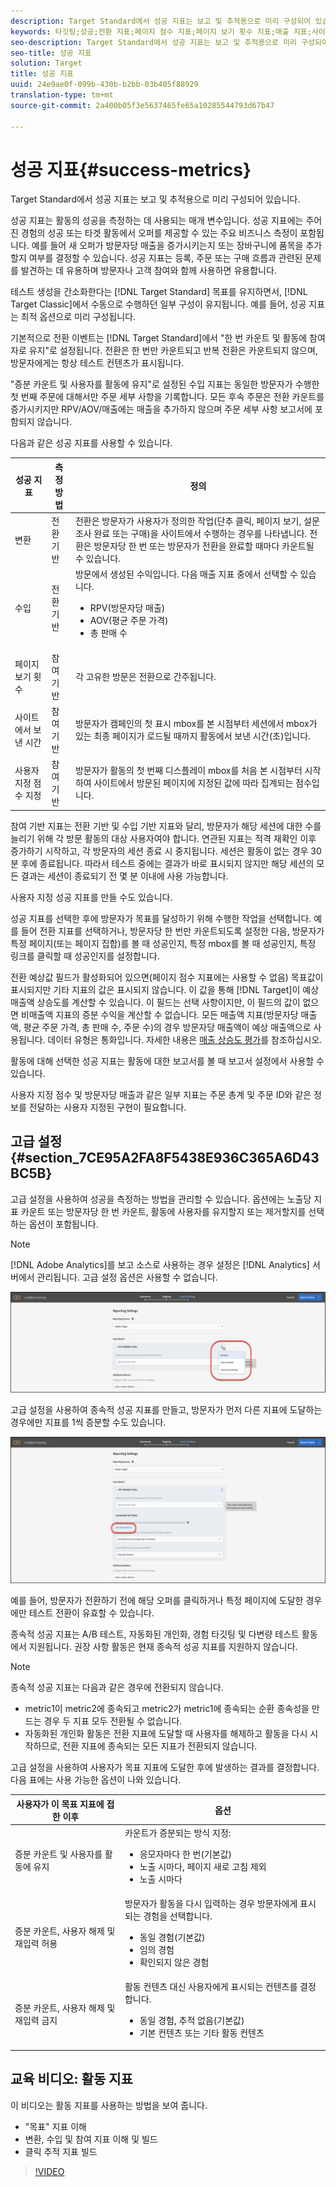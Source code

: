 ```yaml
---
description: Target Standard에서 성공 지표는 보고 및 추적용으로 미리 구성되어 있습니다.
keywords: 타깃팅;성공;전환 지표;페이지 점수 지표;페이지 보기 횟수 지표;매출 지표;사이트에서 보낸 시간 지표;사이트 측정 항목;예상값;고급 설정
seo-description: Target Standard에서 성공 지표는 보고 및 추적용으로 미리 구성되어 있습니다.
seo-title: 성공 지표
solution: Target
title: 성공 지표
uuid: 24e9ae0f-099b-430b-b2bb-03b405f88929
translation-type: tm+mt
source-git-commit: 2a400b05f3e5637465fe65a10285544793d67b47

---
```



# 성공 지표{#success-metrics}

Target Standard에서 성공 지표는 보고 및 추적용으로 미리 구성되어 있습니다.

성공 지표는 활동의 성공을 측정하는 데 사용되는 매개 변수입니다. 성공 지표에는 주어진 경험의 성공 또는 타겟 활동에서 오퍼를 제공할 수 있는 주요 비즈니스 측정이 포함됩니다. 예를 들어 새 오퍼가 방문자당 매출을 증가시키는지 또는 장바구니에 품목을 추가할지 여부를 결정할 수 있습니다. 성공 지표는 등록, 주문 또는 구매 흐름과 관련된 문제를 발견하는 데 유용하며 방문자나 고객 참여와 함께 사용하면 유용합니다.

테스트 생성을 간소화한다는 [!DNL Target Standard] 목표를 유지하면서, [!DNL Target Classic]에서 수동으로 수행하던 일부 구성이 유지됩니다. 예를 들어, 성공 지표는 최적 옵션으로 미리 구성됩니다.

기본적으로 전환 이벤트는 [!DNL Target Standard]에서 &quot;한 번 카운트 및 활동에 참여자로 유지&quot;로 설정됩니다. 전환은 한 번만 카운트되고 반복 전환은 카운트되지 않으며, 방문자에게는 항상 테스트 컨텐츠가 표시됩니다.

&quot;증분 카운트 및 사용자를 활동에 유지&quot;로 설정된 수입 지표는 동일한 방문자가 수행한 첫 번째 주문에 대해서만 주문 세부 사항을 기록합니다. 모든 후속 주문은 전환 카운트를 증가시키지만 RPV/AOV/매출에는 매출을 추가하지 않으며 주문 세부 사항 보고서에 포함되지 않습니다.

다음과 같은 성공 지표를 사용할 수 있습니다.

| 성공 지표 | 측정 방법 | 정의 |
|--- |--- |--- |
| 변환 | 전환 기반 | 전환은 방문자가 사용자가 정의한 작업(단추 클릭, 페이지 보기, 설문 조사 완료 또는 구매)을 사이트에서 수행하는 경우를 나타냅니다. 전환은 방문자당 한 번 또는 방문자가 전환을 완료할 때마다 카운트될 수 있습니다. |
| 수입 | 전환 기반 | 방문에서 생성된 수익입니다. 다음 매출 지표 중에서 선택할 수 있습니다.<ul><li>RPV(방문자당 매출)</li><li>AOV(평균 주문 가격)</li><li>총 판매 수</li></ul> |
| 페이지 보기 횟수 | 참여 기반 | 각 고유한 방문은 전환으로 간주됩니다. |
| 사이트에서 보낸 시간 | 참여 기반 | 방문자가 캠페인의 첫 표시 mbox를 본 시점부터 세션에서 mbox가 있는 최종 페이지가 로드될 때까지 활동에서 보낸 시간(초)입니다. |
| 사용자 지정 점수 지정 | 참여 기반 | 방문자가 활동의 첫 번째 디스플레이 mbox를 처음 본 시점부터 시작하여 사이트에서 방문된 페이지에 지정된 값에 따라 집계되는 점수입니다. |

참여 기반 지표는 전환 기반 및 수입 기반 지표와 달리, 방문자가 해당 세션에 대한 수를 늘리기 위해 각 방문 활동의 대상 사용자여야 합니다. 연관된 지표는 적격 재확인 이후 증가하기 시작하고, 각 방문자의 세션 종료 시 중지됩니다. 세션은 활동이 없는 경우 30분 후에 종료됩니다. 따라서 테스트 중에는 결과가 바로 표시되지 않지만 해당 세션의 모든 결과는 세션이 종료되기 전 몇 분 이내에 사용 가능합니다.

사용자 지정 성공 지표를 만들 수도 있습니다.

성공 지표를 선택한 후에 방문자가 목표를 달성하기 위해 수행한 작업을 선택합니다. 예를 들어 전환 지표를 선택하거나, 방문자당 한 번만 카운트되도록 설정한 다음, 방문자가 특정 페이지(또는 페이지 집합)를 볼 때 성공인지, 특정 mbox를 볼 때 성공인지, 특정 링크를 클릭할 때 성공인지를 설정합니다.

전환 예상값 필드가 활성화되어 있으면(페이지 점수 지표에는 사용할 수 없음) 목표값이 표시되지만 기타 지표의 값은 표시되지 않습니다. 이 값을 통해 [!DNL Target]이 예상 매출액 상승도를 계산할 수 있습니다. 이 필드는 선택 사항이지만, 이 필드의 값이 없으면 비매출액 지표의 증분 수익을 계산할 수 없습니다. 모든 매출액 지표(방문자당 매출액, 평균 주문 가격, 총 판매 수, 주문 수)의 경우 방문자당 매출액이 예상 매출액으로 사용됩니다. 데이터 유형은 통화입니다. 자세한 내용은 [매출 상승도 평가](../../administrating-target/r-target-account-preferences/estimating-lift-in-revenue.md#concept_32F875D8F91349CE86AF391F65BEAEEE)를 참조하십시오.

활동에 대해 선택한 성공 지표는 활동에 대한 보고서를 볼 때 보고서 설정에서 사용할 수 있습니다.

사용자 지정 점수 및 방문자당 매출과 같은 일부 지표는 주문 총계 및 주문 ID와 같은 정보를 전달하는 사용자 지정된 구현이 필요합니다.

## 고급 설정 {#section_7CE95A2FA8F5438E936C365A6D43BC5B}

고급 설정을 사용하여 성공을 측정하는 방법을 관리할 수 있습니다. 옵션에는 노출당 지표 카운트 또는 방문자당 한 번 카운트, 활동에 사용자를 유지할지 또는 제거할지를 선택하는 옵션이 포함됩니다.

>[!NOTE]
>
>[!DNL Adobe Analytics]를 보고 소스로 사용하는 경우 설정은 [!DNL Analytics] 서버에서 관리됩니다. 고급 설정 옵션은 사용할 수 없습니다.

![고급 설정 드롭다운](/help/c-activities/r-success-metrics/assets/Menu_AdvancedSettings.png)

고급 설정을 사용하여 종속적 성공 지표를 만들고, 방문자가 먼저 다른 지표에 도달하는 경우에만 지표를 1씩 증분할 수도 있습니다.

![종속성 추가](/help/c-activities/r-success-metrics/assets/UI_dep_success_metric.png)

예를 들어, 방문자가 전환하기 전에 해당 오퍼를 클릭하거나 특정 페이지에 도달한 경우에만 테스트 전환이 유효할 수 있습니다.

종속적 성공 지표는 A/B 테스트, 자동화된 개인화, 경험 타깃팅 및 다변량 테스트 활동에서 지원됩니다. 권장 사항 활동은 현재 종속적 성공 지표를 지원하지 않습니다.

>[!NOTE]
>
>종속적 성공 지표는 다음과 같은 경우에 전환되지 않습니다.

* metric1이 metric2에 종속되고 metric2가 metric1에 종속되는 순환 종속성을 만드는 경우 두 지표 모두 전환될 수 없습니다.
* 자동화된 개인화 활동은 전환 지표에 도달할 때 사용자를 해제하고 활동을 다시 시작하므로, 전환 지표에 종속되는 모든 지표가 전환되지 않습니다.

고급 설정을 사용하여 사용자가 목표 지표에 도달한 후에 발생하는 결과를 결정합니다. 다음 표에는 사용 가능한 옵션이 나와 있습니다.

| 사용자가 이 목표 지표에 접한 이후 | 옵션 |
|--- |--- |
| 증분 카운트 및 사용자를 활동에 유지 | 카운트가 증분되는 방식 지정:<ul><li>응모자마다 한 번(기본값)</li><li>노출 시마다, 페이지 새로 고침 제외</li><li>노출 시마다</li></ul> |
| 증분 카운트, 사용자 해제 및 재입력 허용 | 방문자가 활동을 다시 입력하는 경우 방문자에게 표시되는 경험을 선택합니다.<ul><li>동일 경험(기본값)</li><li>임의 경험</li><li>확인되지 않은 경험</li></ul> |
| 증분 카운트, 사용자 해제 및 재입력 금지 | 활동 컨텐츠 대신 사용자에게 표시되는 컨텐츠를 결정합니다.<ul><li>동일 경험, 추적 없음(기본값)</li><li>기본 컨텐츠 또는 기타 활동 컨텐츠</li></ul> |

## 교육 비디오: 활동 지표

이 비디오는 활동 지표를 사용하는 방법을 보여 줍니다.

* &quot;목표&quot; 지표 이해
* 변환, 수입 및 참여 지표 이해 및 빌드
* 클릭 추적 지표 빌드

>[!VIDEO](https://video.tv.adobe.com/v/17380?captions=kor)